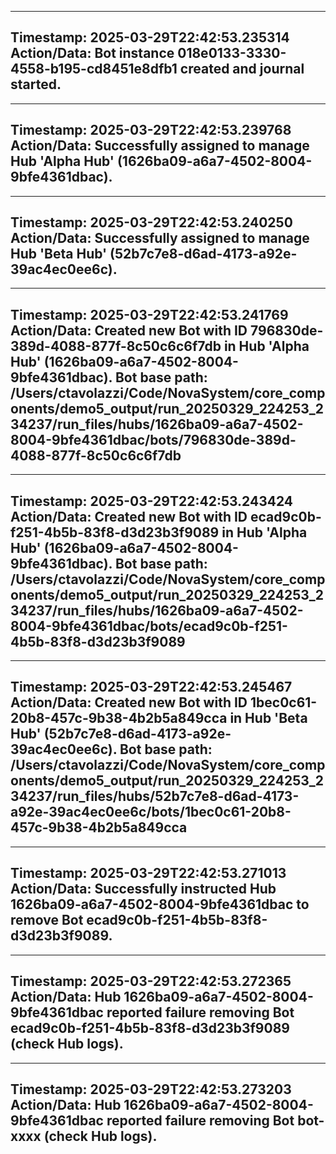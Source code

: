 
---
**Timestamp:** 2025-03-29T22:42:53.235314
**Action/Data:**
Bot instance 018e0133-3330-4558-b195-cd8451e8dfb1 created and journal started.
---

---
**Timestamp:** 2025-03-29T22:42:53.239768
**Action/Data:**
Successfully assigned to manage Hub 'Alpha Hub' (1626ba09-a6a7-4502-8004-9bfe4361dbac).
---

---
**Timestamp:** 2025-03-29T22:42:53.240250
**Action/Data:**
Successfully assigned to manage Hub 'Beta Hub' (52b7c7e8-d6ad-4173-a92e-39ac4ec0ee6c).
---

---
**Timestamp:** 2025-03-29T22:42:53.241769
**Action/Data:**
Created new Bot with ID 796830de-389d-4088-877f-8c50c6c6f7db in Hub 'Alpha Hub' (1626ba09-a6a7-4502-8004-9bfe4361dbac). Bot base path: /Users/ctavolazzi/Code/NovaSystem/core_components/demo5_output/run_20250329_224253_234237/run_files/hubs/1626ba09-a6a7-4502-8004-9bfe4361dbac/bots/796830de-389d-4088-877f-8c50c6c6f7db
---

---
**Timestamp:** 2025-03-29T22:42:53.243424
**Action/Data:**
Created new Bot with ID ecad9c0b-f251-4b5b-83f8-d3d23b3f9089 in Hub 'Alpha Hub' (1626ba09-a6a7-4502-8004-9bfe4361dbac). Bot base path: /Users/ctavolazzi/Code/NovaSystem/core_components/demo5_output/run_20250329_224253_234237/run_files/hubs/1626ba09-a6a7-4502-8004-9bfe4361dbac/bots/ecad9c0b-f251-4b5b-83f8-d3d23b3f9089
---

---
**Timestamp:** 2025-03-29T22:42:53.245467
**Action/Data:**
Created new Bot with ID 1bec0c61-20b8-457c-9b38-4b2b5a849cca in Hub 'Beta Hub' (52b7c7e8-d6ad-4173-a92e-39ac4ec0ee6c). Bot base path: /Users/ctavolazzi/Code/NovaSystem/core_components/demo5_output/run_20250329_224253_234237/run_files/hubs/52b7c7e8-d6ad-4173-a92e-39ac4ec0ee6c/bots/1bec0c61-20b8-457c-9b38-4b2b5a849cca
---

---
**Timestamp:** 2025-03-29T22:42:53.271013
**Action/Data:**
Successfully instructed Hub 1626ba09-a6a7-4502-8004-9bfe4361dbac to remove Bot ecad9c0b-f251-4b5b-83f8-d3d23b3f9089.
---

---
**Timestamp:** 2025-03-29T22:42:53.272365
**Action/Data:**
Hub 1626ba09-a6a7-4502-8004-9bfe4361dbac reported failure removing Bot ecad9c0b-f251-4b5b-83f8-d3d23b3f9089 (check Hub logs).
---

---
**Timestamp:** 2025-03-29T22:42:53.273203
**Action/Data:**
Hub 1626ba09-a6a7-4502-8004-9bfe4361dbac reported failure removing Bot bot-xxxx (check Hub logs).
---
